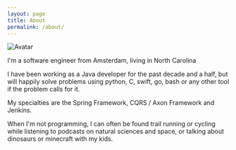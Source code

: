 ```yaml
---
layout: page
title: About
permalink: /about/
---
```


![Avatar](https://avatars0.githubusercontent.com/u/6178351?s=400)

I'm a software engineer from Amsterdam, living in North Carolina

I have been working as a Java developer for the past decade and a half, but will happily solve problems using python,
C, swift, go, bash or any other tool if the problem calls for it.

My specialties are the Spring Framework, CQRS / Axon Framework and Jenkins.

When I'm not programming, I can often be found trail running or cycling while listening to podcasts on natural
sciences and space, or talking about dinosaurs or minecraft with my kids.
